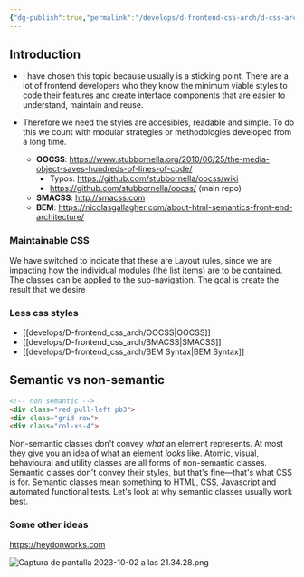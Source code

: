 ```yaml
---
{"dg-publish":true,"permalink":"/develops/d-frontend-css-arch/d-css-architecture/","tags":["css","frontend","trends","gardenEntry","gardenEntry","gardenEntry","gardenEntry","gardenEntry"],"noteIcon":""}
---
```


## Introduction

- I have chosen this topic because usually is a sticking point. There are a lot of frontend developers who they know the minimum viable styles to code their features and create interface components that are easier to understand, maintain and reuse.

- Therefore we need the styles are accesibles, readable and simple. To do this we count with modular strategies or methodologies developed from a long time.
	- **OOCSS**: https://www.stubbornella.org/2010/06/25/the-media-object-saves-hundreds-of-lines-of-code/
		- Typos: https://github.com/stubbornella/oocss/wiki
		- https://github.com/stubbornella/oocss/  (main repo)
	-  **SMACSS**: http://smacss.com
	- **BEM**: https://nicolasgallagher.com/about-html-semantics-front-end-architecture/

### Maintainable CSS
We have switched to indicate that these are Layout rules, since we are impacting how the individual modules (the list items) are to be contained. The classes can be applied to the sub-navigation. The goal is create the result that we desire
### Less css styles

- [[develops/D-frontend_css_arch/OOCSS\|OOCSS]]
- [[develops/D-frontend_css_arch/SMACSS\|SMACSS]]
- [[develops/D-frontend_css_arch/BEM Syntax\|BEM Syntax]]
## Semantic vs non-semantic

```HTML
<!-- non semantic -->
<div class="red pull-left pb3">
<div class="grid row">
<div class="col-xs-4">
```

Non-semantic classes don't convey _what_ an element represents. At most they give you an idea of what an element _looks_ like. Atomic, visual, behavioural and utility classes are all forms of non-semantic classes.
Semantic classes don't convey their styles, but that's fine—that's what CSS is for. Semantic classes mean something to HTML, CSS, Javascript and automated functional tests.
Let's look at why semantic classes usually work best.
### Some other ideas

https://heydonworks.com

![Captura de pantalla 2023-10-02 a las 21.34.28.png](/img/user/sources/img/Captura%20de%20pantalla%202023-10-02%20a%20las%2021.34.28.png)